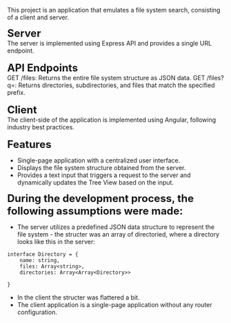 This project is an application that emulates a file system search, consisting of a client and server.

<strong style="font-size: 24px;">Server</strong>
</br>
The server is implemented using Express API and provides a single URL endpoint.
</br>
</br>
<strong style="font-size: 24px;">API Endpoints</strong>
</br>
GET /files: Returns the entire file system structure as JSON data.
GET /files?q=<prefix>: Returns directories, subdirectories, and files that match the specified prefix.
</br>
</br>
<strong style="font-size: 24px;">Client</strong>
</br>
The client-side of the application is implemented using Angular, following industry best practices.
</br>
</br>
<strong style="font-size: 24px;">Features</strong>
</br>
+ Single-page application with a centralized user interface.
+ Displays the file system structure obtained from the server.
+ Provides a text input that triggers a request to the server and dynamically updates the Tree View based on the input.

<strong style="font-size: 24px;"> During the development process, the following assumptions were made: </strong>
</br>
+ The server utilizes a predefined JSON data structure to represent the file system - the structer was an array of directoried, where a directory looks like this in the server:
```
interface Directory = {
    name: string,
    files: Array<string>,
    directories: Array<Array<Directory>>

}
```
+ In the client the structer was flattered a bit.
+ The client application is a single-page application without any router configuration.
